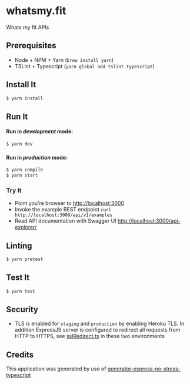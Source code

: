 # whatsmy.fit

Whats my fit APIs

## Prerequisites
- Node + NPM + Yarn (`brew install yarn`)
- TSLint + Typescript (`yarn global add tslint typescript`)

## Install It
```bash
$ yarn install
```

## Run It
#### Run in *development* mode:

```bash
$ yarn dev
```

#### Run in *production* mode:

```bash
$ yarn compile
$ yarn start
```

### Try It
* Point you're browser to [http://localhost:3000](http://localhost:3000)
* Invoke the example REST endpoint `curl http://localhost:3000/api/v1/examples`
* Read API documentation with Swagger UI [http://localhost:3000/api-explorer/](http://localhost:3000/api-explorer/)

## Linting
```bash
$ yarn pretest
```

## Test It

```bash
$ yarn test
```

## Security
- TLS is enabled for `staging` and `production` by enabling Heroku TLS. In addition ExpressJS server 
is configured to redirect all requests from HTTP to HTTPS, see [sslRedirect.ts](server/common/sslRedirect.ts) in these two environments

## Credits
This application was generated by use of [generator-express-no-stress-typescript](https://www.npmjs.com/package/generator-express-no-stress-typescript)